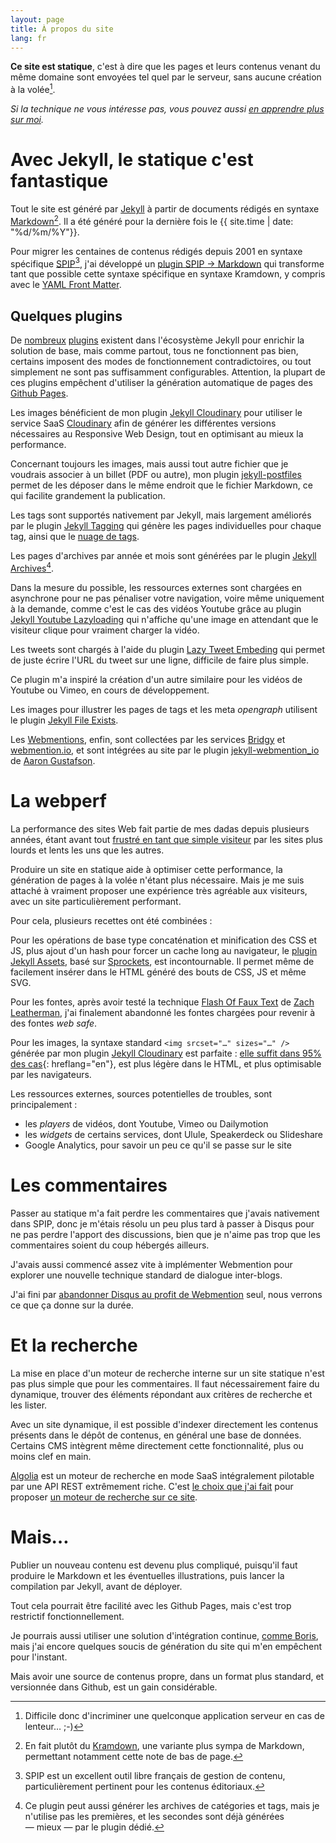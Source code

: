 ```yaml
---
layout: page
title: À propos du site
lang: fr
---
```


**Ce site est statique**, c'est à dire que les pages et leurs contenus venant du même domaine sont envoyées tel quel par le serveur, sans aucune création à la volée[^perf].

[^perf]: Difficile donc d'incriminer une quelconque application serveur en cas de lenteur… ;-)

*Si la technique ne vous intéresse pas, vous pouvez aussi [en apprendre plus sur moi](/a-propos/).*

# Avec Jekyll, le statique c'est fantastique

Tout le site est généré par [Jekyll](http://jekyllrb.com/) à partir de documents rédigés en syntaxe [Markdown](http://fr.wikipedia.org/wiki/Markdown)[^kramdown]. Il a été généré pour la dernière fois le&nbsp;{{ site.time | date: "%d/%m/%Y"}}.

[^kramdown]: En fait plutôt du [Kramdown](http://kramdown.gettalong.org/), une variante plus sympa de Markdown, permettant notamment cette note de bas de page.

Pour migrer les centaines de contenus rédigés depuis 2001 en syntaxe spécifique [SPIP](https://spip.net)[^spip], j'ai développé un [plugin SPIP → Markdown](https://github.com/nhoizey/spip2markdown) qui transforme tant que possible cette syntaxe spécifique en syntaxe Kramdown, y compris avec le [YAML Front Matter](http://jekyllrb.com/docs/frontmatter/).

[^spip]: SPIP est un excellent outil libre français de gestion de contenu, particulièrement pertinent pour les contenus éditoriaux.

## Quelques plugins

De [nombreux](http://jekyllrb.com/docs/plugins/#available-plugins) [plugins](http://www.jekyll-plugins.com/) existent dans l'écosystème Jekyll pour enrichir la solution de base, mais comme partout, tous ne fonctionnent pas bien, certains imposent des modes de fonctionnement contradictoires, ou tout simplement ne sont pas suffisamment configurables. Attention, la plupart de ces plugins empêchent d'utiliser la génération automatique de pages des [Github Pages](https://help.github.com/articles/using-jekyll-with-pages/).

Les images bénéficient de mon plugin [Jekyll Cloudinary](https://nhoizey.github.io/jekyll-cloudinary/) pour utiliser le service SaaS [Cloudinary](http://cloudinary.com/invites/lpov9zyyucivvxsnalc5/sgyyc0j14k6p0sbt51nw) afin de générer les différentes versions nécessaires au Responsive Web Design, tout en optimisant au mieux la performance.

Concernant toujours les images, mais aussi tout autre fichier que je voudrais associer à un billet (PDF ou autre), mon plugin [jekyll-postfiles](https://nhoizey.github.io/jekyll-postfiles/) permet de les déposer dans le même endroit que le fichier Markdown, ce qui facilite grandement la publication.

Les tags sont supportés nativement par Jekyll, mais largement améliorés par le plugin [Jekyll Tagging](https://github.com/pattex/jekyll-tagging) qui génère les pages individuelles pour chaque tag, ainsi que le [nuage de tags](https://nicolas-hoizey.com/tags/).

Les pages d'archives par année et mois sont générées par le plugin [Jekyll Archives](https://github.com/jekyll/jekyll-archives)[^arch-tags].

[^arch-tags]: Ce plugin peut aussi générer les archives de catégories et tags, mais je n'utilise pas les premières, et les secondes sont déjà générées — mieux — par le plugin dédié.

Dans la mesure du possible, les ressources externes sont chargées en asynchrone pour ne pas pénaliser votre navigation, voire même uniquement à la demande, comme c'est le cas des vidéos Youtube grâce au plugin [Jekyll Youtube Lazyloading](https://github.com/erossignon/jekyll-youtube-lazyloading) qui n'affiche qu'une image en attendant que le visiteur clique pour vraiment charger la vidéo.

Les tweets sont chargés à l'aide du plugin [Lazy Tweet Embeding](https://github.com/takuti/jekyll-lazy-tweet-embedding) qui permet de juste écrire l'URL du tweet sur une ligne, difficile de faire plus simple.

Ce plugin m'a inspiré la création d'un autre similaire pour les vidéos de Youtube ou Vimeo, en cours de développement.

Les images pour illustrer les pages de tags et les meta *opengraph* utilisent le plugin [Jekyll File Exists](https://github.com/michaelx/jekyll_file_exists).

Les [Webmentions](https://www.w3.org/TR/webmention/), enfin, sont collectées par les services [Bridgy](https://brid.gy/) et [webmention.io](https://webmention.io/), et sont intégrées au site par le plugin [jekyll-webmention_io](https://github.com/aarongustafson/jekyll-webmention_io/) de [Aaron Gustafson](https://twitter.com/aarongustafson).

# La webperf

La performance des sites Web fait partie de mes dadas depuis plusieurs années, étant avant tout [frustré en tant que simple visiteur](https://twitter.com/nhoizey/status/562873571073355776/photo/1) par les sites plus lourds et lents les uns que les autres.

Produire un site en statique aide à optimiser cette performance, la génération de pages à la volée n'étant plus nécessaire. Mais je me suis attaché à vraiment proposer une expérience très agréable aux visiteurs, avec un site particulièrement performant.

Pour cela, plusieurs recettes ont été combinées :

Pour les opérations de base type concaténation et minification des CSS et JS, plus ajout d'un hash pour forcer un cache long au navigateur, le [plugin Jekyll Assets](https://github.com/jekyll-assets/jekyll-assets), basé sur [Sprockets](https://github.com/sstephenson/sprockets#readme), est incontournable. Il permet même de facilement insérer dans le HTML généré des bouts de CSS, JS et même SVG.

Pour les fontes, après avoir testé la technique [Flash Of Faux Text](http://www.zachleat.com/web/foft/) de [Zach Leatherman](https://twitter.com/zachleat), j'ai finalement abandonné les fontes chargées pour revenir à des fontes *web safe*.

Pour les images, la syntaxe standard `<img srcset="…" sizes="…" />` générée par mon plugin [Jekyll Cloudinary](https://nhoizey.github.io/jekyll-cloudinary/) est parfaite : [elle suffit dans 95% des cas](https://cloudfour.com/thinks/dont-use-picture-most-of-the-time/){: hreflang="en"}, est plus légère dans le HTML, et plus optimisable par les navigateurs.

Les ressources externes, sources potentielles de troubles, sont principalement :

- les *players* de vidéos, dont Youtube, Vimeo ou Dailymotion
- les *widgets* de certains services, dont Ulule, Speakerdeck ou Slideshare
- Google Analytics, pour savoir un peu ce qu'il se passe sur le site

# Les commentaires

Passer au statique m'a fait perdre les commentaires que j'avais nativement dans SPIP, donc je m'étais résolu un peu plus tard à passer à Disqus pour ne pas perdre l'apport des discussions, bien que je n'aime pas trop que les commentaires soient du coup hébergés ailleurs.

J'avais aussi commencé assez vite à implémenter Webmention pour explorer une nouvelle technique standard de dialogue inter-blogs.

J'ai fini par [abandonner Disqus au profit de Webmention](/2017/07/so-long-disqus-hello-webmentions.html) seul, nous verrons ce que ça donne sur la durée.

# Et la recherche

La mise en place d'un moteur de recherche interne sur un site statique n'est pas plus simple que pour les commentaires. Il faut nécessairement faire du dynamique, trouver des éléments répondant aux critères de recherche et les lister.

Avec un site dynamique, il est possible d'indexer directement les contenus présents dans le dépôt de contenus, en général une base de données. Certains CMS intègrent même directement cette fonctionnalité, plus ou moins clef en main.

[Algolia](https://www.algolia.com/) est un moteur de recherche en mode SaaS intégralement pilotable par une API REST extrêmement riche. C'est [le choix que j'ai fait](/2015/06/un-moteur-de-recherche-sur-un-site-statique-facile-avec-algolia.html) pour proposer [un moteur de recherche sur ce site](/search.html).

# Mais…

Publier un nouveau contenu est devenu plus compliqué, puisqu'il faut produire le Markdown et les éventuelles illustrations, puis lancer la compilation par Jekyll, avant de déployer.

Tout cela pourrait être facilité avec les Github Pages, mais c'est trop restrictif fonctionnellement.

Je pourrais aussi utiliser une solution d'intégration continue, [comme Boris](https://borisschapira.com/), mais j'ai encore quelques soucis de génération du site qui m'en empêchent pour l'instant.

Mais avoir une source de contenus propre, dans un format plus standard, et  versionnée dans Github, est un gain considérable.
